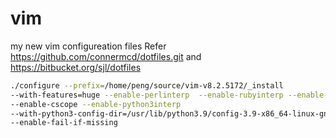vim
===

my new vim configureation files
Refer https://github.com/connermcd/dotfiles.git and https://bitbucket.org/sjl/dotfiles


```bash
./configure --prefix=/home/peng/source/vim-v8.2.5172/_install
--with-features=huge --enable-perlinterp  --enable-rubyinterp --enable-luainterp
--enable-cscope --enable-python3interp
--with-python3-config-dir=/usr/lib/python3.9/config-3.9-x86_64-linux-gnu/
--enable-fail-if-missing
```
